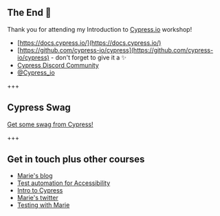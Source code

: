 ## The End 🎉

Thank you for attending my Introduction to [Cypress.io](https://www.cypress.io) workshop!

- [https://docs.cypress.io/](https://docs.cypress.io/)
- [https://github.com/cypress-io/cypress](https://github.com/cypress-io/cypress) - don't forget to give it a ✨
- [Cypress Discord Community](https://discord.gg/7hSuDgQ4AXs)
- [@Cypress_io](https://twitter.com/Cypress_io)

+++

## Cypress Swag

[Get some swag from Cypress!](https://cypress.io/surprise/)

+++

## Get in touch plus other courses

- [Marie's blog](https://www.mariedrake.com/blog)
- [Test automation for Accessibility](https://testautomationu.applitools.com/accessibility-testing-tutorial/)
- [Intro to Cypress](https://www.ministryoftesting.com/dojo/courses/introduction-to-cypress)
- [Marie's twitter](https://twitter.com/mcruzdrake)
- [Testing with Marie](https://www.youtube.com/channel/UC85SalJXUNhWrrvc1NfWTHQ)
